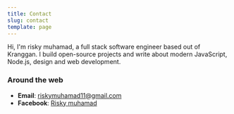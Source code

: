 ```yaml
---
title: Contact
slug: contact
template: page
---
```


Hi, I'm risky muhamad, a full stack software engineer based out of Kranggan. I build open-source projects and write about modern JavaScript, Node.js, design and web development.


### Around the web

- **Email**: [riskymuhamad11@gmail.com](mailto:riskymuhamad11[AT]gmail[DOT]com)
- **Facebook**: [Risky muhamad](https://facebook.com/riskymuhamadsgb)
